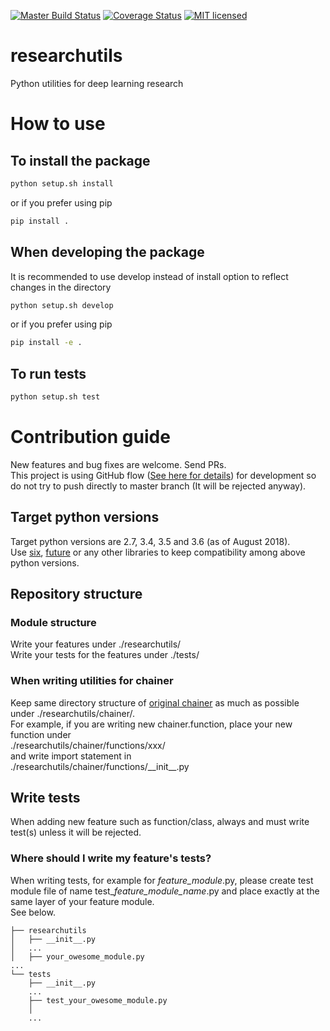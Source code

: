 [![Master Build Status](https://api.travis-ci.org/yuishihara/researchutils.svg?branch=master)](https://api.travis-ci.org/yuishihara/researchutils.svg?branch=master)
[![Coverage Status](https://coveralls.io/repos/github/yuishihara/researchutils/badge.svg?branch=master)](https://coveralls.io/github/yuishihara/researchutils?branch=master)
[![MIT licensed](https://img.shields.io/badge/license-MIT-blue.svg)](LICENSE)

# researchutils
Python utilities for deep learning research

# How to use
## To install the package

```bash
python setup.sh install
```

or if you prefer using pip

```bash
pip install .
```

## When developing the package

It is recommended to use develop instead of install option to reflect changes in the directory

```bash
python setup.sh develop
```

or if you prefer using pip

```bash
pip install -e .
```

## To run tests
```bash
python setup.sh test
```

# Contribution guide
New features and bug fixes are welcome. Send PRs. <br/>
This project is using GitHub flow ([See here for details](https://guides.github.com/introduction/flow/)) for development so do not try to push directly to master branch (It will be rejected anyway).

## Target python versions
Target python versions are 2.7, 3.4, 3.5 and 3.6 (as of August 2018). <br/>
Use [six](https://pythonhosted.org/six/), [future](https://pypi.org/project/future/) or any other libraries to keep compatibility among above python versions.

## Repository structure
### Module structure
Write your features under ./researchutils/ <br/>
Write your tests for the features under ./tests/ <br/>

### When writing utilities for chainer
Keep same directory structure of [original chainer](https://github.com/chainer/chainer) as much as possible under ./researchutils/chainer/. <br/>
For example, if you are writing new chainer.function,  place your new function under <br/>
./researchutils/chainer/functions/xxx/ <br/>
and write import statement in <br/>
./researchutils/chainer/functions/__init\__.py

## Write tests
When adding new feature such as function/class, always and must write test(s) unless it will be rejected.

### Where should I write my feature's tests?
When writing tests, for example for *feature_module*.py, please create test module file of name test_*feature_module_name*.py and place exactly at the same layer of your feature module. <br/>
See below.

```
├── researchutils
│   ├── __init__.py
│   ...
│   ├── your_owesome_module.py
...
└── tests
    ├── __init__.py
    ...
    ├── test_your_owesome_module.py
    │
    ...
```
